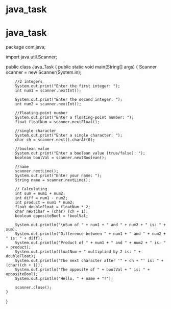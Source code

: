 ﻿# java_task
# java_task
package com.java;

import java.util.Scanner;

public class Java_Task {
    public static void main(String[] args) {
        Scanner scanner = new Scanner(System.in);

        //2 integers
        System.out.print("Enter the first integer: ");
        int num1 = scanner.nextInt();

        System.out.print("Enter the second integer: ");
        int num2 = scanner.nextInt();

        //floating-point number
        System.out.print("Enter a floating-point number: ");
        float floatNum = scanner.nextFloat();

        //single character
        System.out.print("Enter a single character: ");
        char ch = scanner.next().charAt(0);

        //boolean value
        System.out.print("Enter a boolean value (true/false): ");
        boolean boolVal = scanner.nextBoolean();

        //name
        scanner.nextLine(); 
        System.out.print("Enter your name: ");
        String name = scanner.nextLine();

        // Calculating 
        int sum = num1 + num2;
        int diff = num1 - num2;
        int product = num1 * num2;
        float doubleFloat = floatNum * 2;
        char nextChar = (char) (ch + 1);
        boolean oppositeBool = !boolVal;

        System.out.println("\nSum of " + num1 + " and " + num2 + " is: " + sum);
        System.out.println("Difference between " + num1 + " and " + num2 + " is: " + diff);
        System.out.println("Product of " + num1 + " and " + num2 + " is: " + product);
        System.out.println(floatNum + " multiplied by 2 is: " + doubleFloat);
        System.out.println("The next character after '" + ch + "' is: " + (char)(ch + 1));
        System.out.println("The opposite of " + boolVal + " is: " + oppositeBool);
        System.out.println("Hello, " + name + "!");
        
        scanner.close();
    }
}

